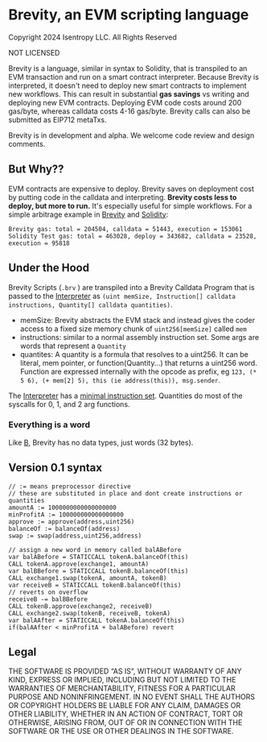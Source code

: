 # Brevity, an EVM scripting language

Copyright 2024 Isentropy LLC. All Rights Reserved

NOT LICENSED



Brevity is a language, similar in syntax to Solidity, that is transpiled to an EVM transaction and run on a smart contract interpreter. Because Brevity is interpreted, it doesn't need to deploy new smart contracts to implement new workflows. This can result in substantial **gas savings** vs writing and deploying new EVM contracts. Deploying EVM code costs around 200 gas/byte, whereas calldata costs 4-16 gas/byte. Brevity calls can also be submitted as EIP712 metaTxs.

Brevity is in development and alpha. We welcome code review and design comments.

## But Why??
EVM contracts are expensive to deploy. Brevity saves on deployment cost by putting code in the calldata and interpreting. **Brevity costs less to deploy, but more to run.** It's especially useful for simple workflows. For a simple arbitrage example in [Brevity](test/briefs/example.brv) and [Solidity](contracts/Arb.sol):
```
Brevity gas: total = 204504, calldata = 51443, execution = 153061
Solidity Test gas: total = 463028, deploy = 343682, calldata = 23528, execution = 95818
```

## Under the Hood
Brevity Scripts (```.brv``` ) are transpiled into a Brevity Calldata Program that is passed to the [Interpreter](contracts/LibInterpreter.sol) as ```(uint memSize, Instruction[] calldata instructions, Quantity[] calldata quantities)```. 

- memSize: Brevity abstracts the EVM stack and instead gives the coder access to a fixed size memory chunk of ```uint256[memSize]``` called ```mem```
- instructions: similar to a normal assembly instruction set. Some args are words that represent a ```Quantity```
- quantites: A quantity is a formula that resolves to a uint256. It can be literal, mem pointer, or function(Quantity...) that returns a uint256 word. Function are expressed internally with the opcode as prefix, eg  ```123, (* 5 6), (+ mem[2] 5), this (ie address(this)), msg.sender```.

The [Interpreter](contracts/LibInterpreter.sol) has a [minimal instruction set](contracts/LibInterpreter.sol#L13). Quantities do most of the syscalls for 0, 1, and 2 arg functions. 

### Everything is a word
Like [B](https://en.wikipedia.org/wiki/B_(programming_language)), Brevity has no data types, just words (32 bytes).


## Version 0.1 syntax
```
// := means preprocessor directive
// these are substituted in place and dont create instructions or quantities
amountA := 1000000000000000000
minProfitA := 100000000000000000
approve := approve(address,uint256)
balanceOf := balanceOf(address)
swap := swap(address,uint256,address)

// assign a new word in memory called balABefore
var balABefore = STATICCALL tokenA.balanceOf(this)
CALL tokenA.approve(exchange1, amountA)
var balBBefore = STATICCALL tokenB.balanceOf(this)
CALL exchange1.swap(tokenA, amountA, tokenB)
var receiveB = STATICCALL tokenB.balanceOf(this)
// reverts on overflow
receiveB -= balBBefore
CALL tokenB.approve(exchange2, receiveB)
CALL exchange2.swap(tokenB, receiveB, tokenA)
var balAAfter = STATICCALL tokenA.balanceOf(this)
if(balAAfter < minProfitA + balABefore) revert
```



## Legal

THE SOFTWARE IS PROVIDED “AS IS”, WITHOUT WARRANTY OF ANY KIND, EXPRESS OR IMPLIED, INCLUDING BUT NOT LIMITED TO THE WARRANTIES OF MERCHANTABILITY, FITNESS FOR A PARTICULAR PURPOSE AND NONINFRINGEMENT. IN NO EVENT SHALL THE AUTHORS OR COPYRIGHT HOLDERS BE LIABLE FOR ANY CLAIM, DAMAGES OR OTHER LIABILITY, WHETHER IN AN ACTION OF CONTRACT, TORT OR OTHERWISE, ARISING FROM, OUT OF OR IN CONNECTION WITH THE SOFTWARE OR THE USE OR OTHER DEALINGS IN THE SOFTWARE.